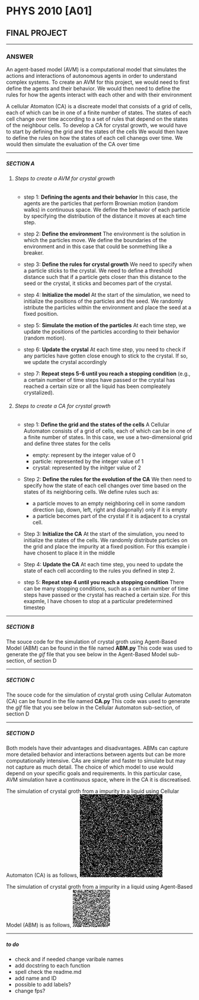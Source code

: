 # PHYS 2010 [A01] 
## FINAL PROJECT
------------------------------------------------------------------------------------------------------------------------

### ANSWER

An agent-based model (AVM) is a computational model that simulates the actions and interactions of autonomous agents in order to understand complex systems. To create an AVM for this project, we would need to first define the agents and their behavior. We would then need to define the rules for how the agents interact with each other and with their environment

A cellular Atomaton (CA) is a discreate model that consists of a grid of cells, each of which can be in one of a finite number of states. The states of each cell change over time according to a set of rules that depend on the states of the neighbour cells. To develop a CA for crystal growth, we would have to start by defining the grid and the states of the cells  We would then have to define the rules on how the states of each cell chanegs over time. We would then simulate the evaluation of the CA over time

------------------------------------------------------------------------------------------------------------------------

##### SECTION A

1. ###### Steps to create a AVM for crystal growth
    
    * step 1: **Defining the agents and their behavior**
    In this case, the agents are the particles that perform Brownian motion (random walks) in continuous space. We define the behavior of each particle by specifying the distribution of the distance it moves at each time step. 

    * step 2: **Define the environment**
    The environment is the solution in which the particles move. We define the boundaries of the environment and in this case that could be sonmething like a breaker.

    * step 3: **Define the rules for crystal growth**
    We need to specify when a particle sticks to the crystal. We need to define a threshold distance such that if a particle gets closer than this distance to the seed or the crystal, it sticks and becomes part of the crystal.

    * step 4: **Initialize the model**
    At the start of the simulation, we need to initialize the positions of the particles and the seed. We randomly istribute the particles within the environment and place the seed at a fixed position.
    
    * step 5: **Simulate the motion of the particles**
    At each time step, we update the positions of the particles according to their behavior (random motion).

    *  step 6: **Update the crystal**
    At each time step, you need to check if any particles have gotten close enough to stick to the crystal. If so, we update the crystal accordingly
    
    * step 7: **Repeat steps 5-6 until you reach a stopping condition**
    (e.g., a certain number of time steps have passed or the crystal has reached a certain size or all the liquid has been compleately crystalized).

2. ###### Steps to create a CA for crystal growth

    * step 1: **Define the grid and the states of the cells**
    A Cellular Automaton consists of a grid of cells, each of which can be in one of a finite number of states. In this case, we use a two-dimensional grid and define three states for the cells
        * empty: represent by the integer value of 0
        * particle: represented by the integer value of 1
        * crystal: represented by the initger value of 2

    * Step 2: **Define the rules for the evolution of the CA**
    We then need to specify how the state of each cell changes over time based on the states of its neighboring cells. We define rules such as:
        * a particle moves to an empty neighboring cell in some random direction (up, down, left, right and diagonally) only if it is empty
        * a particle becomes part of the crystal if it is adjacent to a crystal cell.
    
    * Step 3: **Initialize the CA**
    At the start of the simulation, you need to initialize the states of the cells. We randomly distribute particles on the grid and place the impurity at a fixed position. For this example i have chosent to place it in the middle
    
    * Step 4: **Update the CA**
    At each time step, you need to update the state of each cell according to the rules you defined in step 2.

    * step 5: **Repeat step 4 until you reach a stopping condition**
    There can be many stopping conditions, such as a certain number of time steps have passed or the crystal has reached a certain size. For this exapmle, I have chosen to stop at a particular predetermined timestep



------------------------------------------------------------------------------------------------------------------------

##### SECTION B

The souce code for the simulation of crystal groth using Agent-Based Model (ABM) can be found in the file named **ABM.py**
This code was used to generate the *gif* file that you see below in the Agent-Based Model sub-section, of section D

------------------------------------------------------------------------------------------------------------------------

##### SECTION C

The souce code for the simulation of crystal groth using Cellular Automaton (CA) can be found in the file named **CA.py**
This code was used to generate the *gif* file that you see below in the Cellular Automaton sub-section, of section D

------------------------------------------------------------------------------------------------------------------------

##### SECTION D

Both models have their advantages and disadvantages. ABMs can capture more detailed behavior and interactions between agents but can be more computationally intensive. CAs are simpler and faster to simulate but may not capture as much detail. The choice of which model to use would depend on your specific goals and requirements. In this particular case, AVM simulation have a continuous space, where in the CA it is discreatised.

The simulation of  crystal groth from a impurity in a liquid using Cellular Automaton (CA) is as follows,
![](CA_Sim.gif)


The simulation of  crystal groth from a impurity in a liquid using Agent-Based Model (ABM) is as follows,
![](ABM_Sim.gif)


------------------------------------------------------------------------------------------------------------------------

##### to do

* check and if needed change varibale names
* add docstring to each function
* spell check the readme.md
* add name and ID
* possible to add labels?
* change fps?
